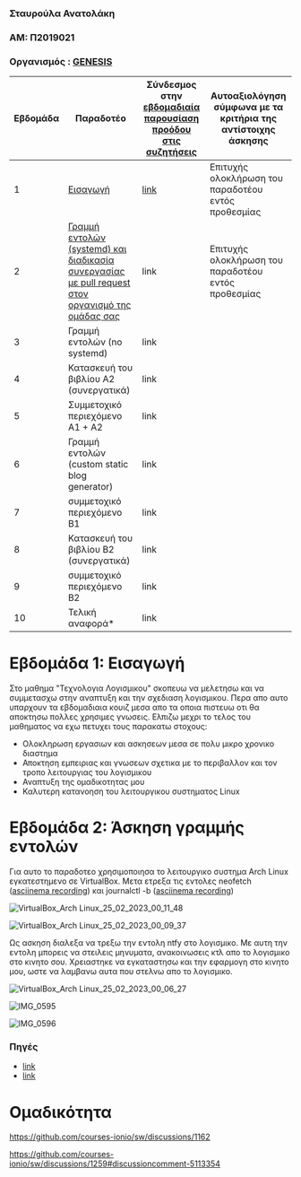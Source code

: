 ### Σταυρούλα Ανατολάκη
### ΑΜ: Π2019021
### Οργανισμός : [GENESIS](https://github.com/Genesis-The-Beginning)

| Εβδομάδα | Παραδοτέο | Σύνδεσμος στην [εβδομαδιαία παρουσίαση προόδου στις συζητήσεις](https://github.com/courses-ionio/sw/discussions) | Αυτοαξιολόγηση σύμφωνα με τα κριτήρια της αντίστοιχης άσκησης |
| --- | --- | --- | --- |
| 1 | [Εισαγωγή](https://github.com/StavroulaAnatolaki/sw/blob/2019021/projects/2019021/README.md#%CE%B5%CE%B2%CE%B4%CE%BF%CE%BC%CE%AC%CE%B4%CE%B1-1-%CE%B5%CE%B9%CF%83%CE%B1%CE%B3%CF%89%CE%B3%CE%AE) | [link](https://github.com/courses-ionio/sw/discussions/1153) |Επιτυχής ολοκλήρωση του παραδοτέου εντός προθεσμίας |
| 2 | [Γραμμή εντολών (systemd) και διαδικασία συνεργασίας με pull request στον οργανισμό της ομάδας σας](https://github.com/StavroulaAnatolaki/sw/blob/2019021/projects/2019021/README.md#%CE%B5%CE%B2%CE%B4%CE%BF%CE%BC%CE%AC%CE%B4%CE%B1-2-%CE%AC%CF%83%CE%BA%CE%B7%CF%83%CE%B7-%CE%B3%CF%81%CE%B1%CE%BC%CE%BC%CE%AE%CF%82-%CE%B5%CE%BD%CF%84%CE%BF%CE%BB%CF%8E%CE%BD) |link |Επιτυχής ολοκλήρωση του παραδοτέου εντός προθεσμίας |
| 3 | Γραμμή εντολών (no systemd) |link | |
| 4 | Κατασκευή του βιβλίου Α2 (συνεργατικά) |link | |
| 5 | Συμμετοχικό περιεχόμενο A1 + A2 |link | |
| 6 | Γραμμή εντολών (custom static blog generator) |link | |
| 7 | συμμετοχικό περιεχόμενο B1 |link | |
| 8 | Κατασκευή του βιβλίου Β2 (συνεργατικά) |link | |
| 9 | συμμετοχικό περιεχόμενο B2 |link | |
| 10 | Τελική αναφορά* |link | |

# Εβδομάδα 1: Εισαγωγή
Στο μαθημα "Τεχνολογια Λογισμικου" σκοπευω να μελετησω και να συμμετασχω στην αναπτυξη και την σχεδιαση λογισμικου. Περα απο αυτο υπαρχουν τα εβδομαδιαια κουιζ μεσα απο τα οποια πιστευω οτι θα αποκτησω πολλες χρησιμες γνωσεις. Ελπιζω μεχρι το τελος του μαθηματος να εχω πετυχει τους παρακατω στοχους:

* Ολοκληρωση εργασιων και ασκησεων μεσα σε πολυ μικρο χρονικο διαστημα
* Αποκτηση εμπειριας και γνωσεων σχετικα με το περιβαλλον και τον τροπο λειτουργιας του λογισμικου
* Αναπτυξη της ομαδικοτητας μου
* Καλυτερη κατανοηση του λειτουργικου συστηματος Linux

# Εβδομάδα 2: Άσκηση γραμμής εντολών

Για αυτο το παραδοτεο χρησιμοποιησα το λειτουργικο συστημα Arch Linux εγκατεστημενο σε VirtualBox. Μετα ετρεξα τις εντολες neofetch ([asciinema recording](https://asciinema.org/a/3k6f5xbQeGjKxWKmL43lbC1kF)) και journalctl -b ([asciinema recording](https://asciinema.org/a/aNxUZ1oos2iW33pgc8fCspAZO))


![VirtualBox_Arch Linux_25_02_2023_00_11_48](https://user-images.githubusercontent.com/72880868/221351050-3b3a5907-704c-4d91-b127-cf0f3341e821.png)

![VirtualBox_Arch Linux_25_02_2023_00_09_37](https://user-images.githubusercontent.com/72880868/221351058-183b2dd3-6b1a-47a2-bac0-1d4f39b4442a.png)

Ως ασκηση διαλεξα να τρεξω την εντολη ntfy στο λογισμικο. Με αυτη την εντολη μπορεις να στειλεις μηνυματα, ανακοινωσεις κτλ απο το λογισμικο στο κινητο σου.
Χρειαστηκε να εγκαταστησω και την εφαρμογη στο κινητο μου, ωστε να λαμβανω αυτα που στελνω απο το λογισμικο.

![VirtualBox_Arch Linux_25_02_2023_00_06_27](https://user-images.githubusercontent.com/72880868/221536314-c6222bca-4438-425f-9c0e-2b247b4cf3ac.png)

![IMG_0595](https://user-images.githubusercontent.com/72880868/221539621-ed2c79ce-b0ae-4fde-853b-8dc633c37e63.gif)

![IMG_0596](https://user-images.githubusercontent.com/72880868/221539653-879f314f-cbf0-4bd0-a5a9-1387ab917b0a.gif)

### Πηγές
* [link](https://www.youtube.com/watch?v=u9EcWrsjE20)
* [link](https://ntfy.sh/)

# Ομαδικότητα
https://github.com/courses-ionio/sw/discussions/1162

https://github.com/courses-ionio/sw/discussions/1259#discussioncomment-5113354
